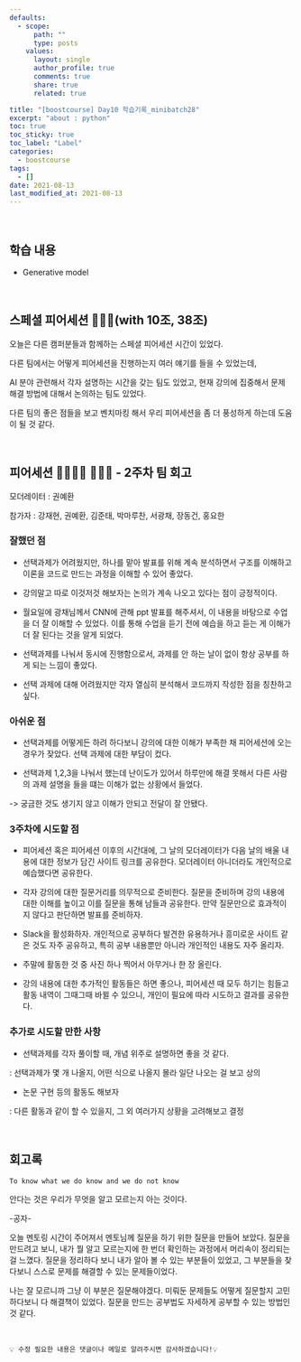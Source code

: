 ```yaml
---
defaults:
  - scope:
      path: ""
      type: posts
    values:
      layout: single
      author_profile: true
      comments: true
      share: true
      related: true

title: "[boostcourse] Day10 학습기록_minibatch28"
excerpt: "about : python"
toc: true
toc_sticky: true
toc_label: "Label"
categories:
  - boostcourse
tags:
  - []
date: 2021-08-13
last_modified_at: 2021-08-13
---
```

<br>

## 학습 내용

- Generative model

<br>

## 스페셜 피어세션 👨‍👨‍👦(with 10조, 38조)

오늘은 다른 캠퍼분들과 함께하는 스페셜 피어세션 시간이 있었다.

다른 팀에서는 어떻게 피어세션을 진행하는지 여러 얘기를 들을 수 있었는데, 

AI 분야 관련해서 각자 설명하는 시간을 갖는 팀도 있었고, 현재 강의에 집중해서 문제 해결 방법에 대해서 논의하는 팀도 있었다. 

다른 팀의 좋은 점들을 보고 벤치마킹 해서 우리 피어세션을 좀 더 풍성하게 하는데 도움이 될 것 같다.

<br>

## 피어세션 👨‍👨‍👦‍👦 👨‍👨‍👦 - 2주차 팀 회고

모더레이터 : 권예환

참가자 : 강재현, 권예환, 김준태, 박마루찬, 서광채, 장동건, 홍요한


### 잘했던 점

- 선택과제가 어려웠지만, 하나를 맡아 발표를 위해 계속 분석하면서 구조를 이해하고 이론을 코드로 만드는 과정을 이해할 수 있어 좋았다.

- 강의말고 따로 이것저것 해보자는 논의가 계속 나오고 있다는 점이 긍정적이다.

- 월요일에 광채님께서 CNN에 관해 ppt 발표를 해주셔서, 이 내용을 바탕으로 수업을 더 잘 이해할 수 있었다. 이를 통해 수업을 듣기 전에 예습을 하고 듣는 게 이해가 더 잘 된다는 것을 알게 되었다.

- 선택과제를 나눠서 동시에 진행함으로서, 과제를 안 하는 날이 없이 항상 공부를 하게 되는 느낌이 좋았다.

- 선택 과제에 대해 어려웠지만 각자 열심히 분석해서 코드까지 작성한 점을 칭찬하고 싶다.

### 아쉬운 점

- 선택과제를 어떻게든 하려 하다보니 강의에 대한 이해가 부족한 채 피어세션에 오는 경우가 잦았다. 선택 과제에 대한 부담이 컸다.

- 선택과제 1,2,3을 나눠서 했는데 난이도가 있어서 하루만에 해결 못해서 다른 사람의 과제 설명을 들을 떄는 이해가 없는 상황에서 들었다. 

-> 궁금한 것도 생기지 않고 이해가 안되고 전달이 잘 안됐다.

### 3주차에 시도할 점

- 피어세션 혹은 피어세션 이후의 시간대에, 그 날의 모더레이터가 다음 날의 배울 내용에 대한 정보가 담긴 사이트 링크를 공유한다. 모더레이터 아니더라도 개인적으로 예습했다면 공유한다.

- 각자 강의에 대한 질문거리를 의무적으로 준비한다. 질문을 준비하며 강의 내용에 대한 이해를 높이고 이를 질문을 통해 남들과 공유한다. 만약 질문만으로 효과적이지 않다고 판단하면 발표를 준비하자.

- Slack을 활성화하자. 개인적으로 공부하다 발견한 유용하거나 흥미로운 사이트 같은 것도 자주 공유하고, 특히 공부 내용뿐만 아니라 개인적인 내용도 자주 올리자.

- 주말에 활동한 것 중 사진 하나 찍어서 아무거나 한 장 올린다.

- 강의 내용에 대한 추가적인 활동들은 하면 좋으나, 피어세션 때 모두 하기는 힘들고 활동 내역이 그때그때 바뀔 수 있으니, 개인이 필요에 따라 시도하고 결과를 공유한다.

### 추가로 시도할 만한 사항

- 선택과제를 각자 풀이할 때, 개념 위주로 설명하면 좋을 것 같다.

: 선택과제가 몇 개 나올지, 어떤 식으로 나올지 몰라 일단 나오는 걸 보고 상의

- 논문 구현 등의 활동도 해보자

: 다른 활동과 같이 할 수 있을지, 그 외 여러가지 상황을 고려해보고 결정


<br>

## 회고록

`To know what we do know and we do not know`

안다는 것은 우리가 무엇을 알고 모르는지 아는 것이다. 

-공자- 

오늘 멘토링 시간이 주어져서 멘토님께 질문을 하기 위한 질문을 만들어 보았다. 질문을 만드려고 보니, 내가 뭘 알고 모르는지에 한 번더 확인하는 과정에서 머리속이 정리되는 걸 느꼈다. 질문을 정리하다 보니 내가 알아 볼 수 있는 부분들이 있었고, 그 부분들을 찾다보니 스스로 문제를 해결할 수 있는 문제들이었다.

나는 잘 모르니까 그냥 이 부분은 질문해야겠다. 미뤄둔 문제들도 어떻게 질문할지 고민하다보니 다 해결책이 있었다. 질문을 만드는 공부법도 자세하게 공부할 수 있는 방법인것 같다.

<br>

```
💡 수정 필요한 내용은 댓글이나 메일로 알려주시면 감사하겠습니다!💡 
```
